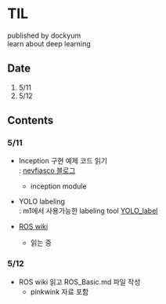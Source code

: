 # TIL
published by dockyum \
learn about deep learning

## Date
1. 5/11
2. 5/12

## Contents
### 5/11
- Inception 구현 예제 코드 읽기 \
    : [nevfiasco 블로그](https://nevfiasco.tistory.com/6)
    - inception module

- YOLO labeling \
    : m1에서 사용가능한 labeling tool
    [YOLO_label](https://github.com/developer0hye/Yolo_Label)
- [ROS wiki](http://wiki.ros.org/ROS/Tutorials)
    - 읽는 중

### 5/12
- ROS wiki 읽고 ROS_Basic.md 파일 작성
    - pinkwink 자료 포함
